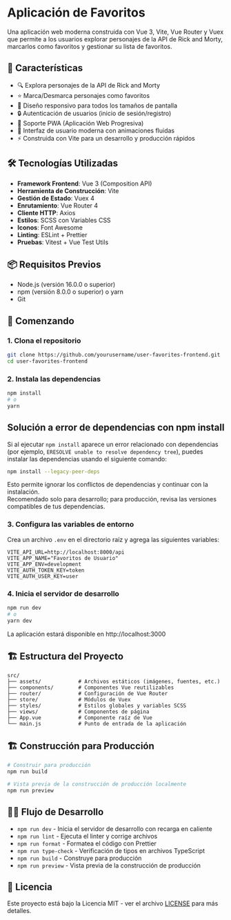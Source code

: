 # Aplicación de Favoritos

Una aplicación web moderna construida con Vue 3, Vite, Vue Router y Vuex que permite a los usuarios explorar personajes de la API de Rick and Morty, marcarlos como favoritos y gestionar su lista de favoritos.

## 🚀 Características

- 🔍 Explora personajes de la API de Rick and Morty
- ⭐ Marca/Desmarca personajes como favoritos
- 📱 Diseño responsivo para todos los tamaños de pantalla
- 🔒 Autenticación de usuarios (inicio de sesión/registro)
- 📱 Soporte PWA (Aplicación Web Progresiva)
- 🎨 Interfaz de usuario moderna con animaciones fluidas
- ⚡ Construida con Vite para un desarrollo y producción rápidos

## 🛠️ Tecnologías Utilizadas

- **Framework Frontend**: Vue 3 (Composition API)
- **Herramienta de Construcción**: Vite
- **Gestión de Estado**: Vuex 4
- **Enrutamiento**: Vue Router 4
- **Cliente HTTP**: Axios
- **Estilos**: SCSS con Variables CSS
- **Iconos**: Font Awesome
- **Linting**: ESLint + Prettier
- **Pruebas**: Vitest + Vue Test Utils

## 📦 Requisitos Previos

- Node.js (versión 16.0.0 o superior)
- npm (versión 8.0.0 o superior) o yarn
- Git

## 🚀 Comenzando

### 1. Clona el repositorio

```bash
git clone https://github.com/yourusername/user-favorites-frontend.git
cd user-favorites-frontend
```

### 2. Instala las dependencias

```bash
npm install
# o
yarn
```

## Solución a error de dependencias con npm install

Si al ejecutar `npm install` aparece un error relacionado con dependencias (por ejemplo, `ERESOLVE unable to resolve dependency tree`), puedes instalar las dependencias usando el siguiente comando:

```bash
npm install --legacy-peer-deps
```

Esto permite ignorar los conflictos de dependencias y continuar con la instalación.  
Recomendado solo para desarrollo; para producción, revisa las versiones compatibles de tus dependencias.

### 3. Configura las variables de entorno

Crea un archivo `.env` en el directorio raíz y agrega las siguientes variables:

```env
VITE_API_URL=http://localhost:8000/api
VITE_APP_NAME="Favoritos de Usuario"
VITE_APP_ENV=development
VITE_AUTH_TOKEN_KEY=token
VITE_AUTH_USER_KEY=user
```

### 4. Inicia el servidor de desarrollo

```bash
npm run dev
# o
yarn dev
```

La aplicación estará disponible en http://localhost:3000

## 🏗️ Estructura del Proyecto

```
src/
├── assets/            # Archivos estáticos (imágenes, fuentes, etc.)
├── components/        # Componentes Vue reutilizables
├── router/            # Configuración de Vue Router
├── store/             # Módulos de Vuex
├── styles/            # Estilos globales y variables SCSS
├── views/             # Componentes de página
├── App.vue            # Componente raíz de Vue
└── main.js            # Punto de entrada de la aplicación
```

## 🏗️ Construcción para Producción

```bash
# Construir para producción
npm run build

# Vista previa de la construcción de producción localmente
npm run preview
```

## 🧑‍💻 Flujo de Desarrollo

- `npm run dev` - Inicia el servidor de desarrollo con recarga en caliente
- `npm run lint` - Ejecuta el linter y corrige archivos
- `npm run format` - Formatea el código con Prettier
- `npm run type-check` - Verificación de tipos en archivos TypeScript
- `npm run build` - Construye para producción
- `npm run preview` - Vista previa de la construcción de producción

## 📄 Licencia

Este proyecto está bajo la Licencia MIT - ver el archivo [LICENSE](LICENSE) para más detalles.
